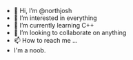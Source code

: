 - 👋 Hi, I’m @northjosh
- 👀 I’m interested in everything
- 🌱 I’m currently learning C++
- 💞️ I’m looking to collaborate on anything
- 📫 How to reach me ...
- I'm a noob.

<!---
northjosh/northjosh is a ✨ special ✨ repository because its `README.md` (this file) appears on your GitHub profile.
You can click the Preview link to take a look at your changes.
--->
